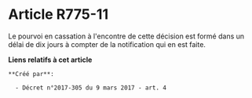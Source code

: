 # Article R775-11

Le pourvoi en cassation à l'encontre de cette décision est formé dans un délai de dix jours à compter de la notification qui
en est faite.

**Liens relatifs à cet article**

	**Créé par**:

	  - Décret n°2017-305 du 9 mars 2017 - art. 4

